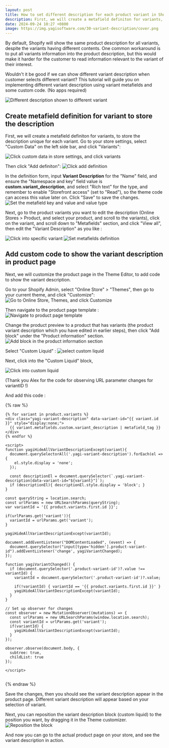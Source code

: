 ```yaml
---
layout: post
title: How to set different description for each product variant in Shopify
description: First, we will create a metafield definiton for variants, to store the description unique for each variant. Go to your store settings, select Custom Data on the left side bar, and click Variants ...
date: 2024-09-24 10:27 +0800
image: https://img.yagisoftware.com/30-variant-description/cover.png
---
```


By default, Shopify will show the same product description for all variants, despite the variants having different contents. One common workaround is to put all variants information into the product description, but this would make it harder for the customer to read information relevant to the variant of their interest.

Wouldn't it be good if we can show different variant description when customer selects different variant? This tutorial will guide you on implementing different variant description using variant metafields and some custom code. (No apps required)

![Different description shown to different variant](https://img.yagisoftware.com/30-variant-description/end-result.gif)

## Create metafield definition for variant to store the description

First, we will create a metafield definiton for variants, to store the description unique for each variant. Go to your store settings, select "Custom Data" on the left side bar, and click "Variants":

![Click custom data in store settings, and click variants](https://img.yagisoftware.com/30-variant-description/variant_metafield1.png)

Then click "Add definiton":
![Click add definition](https://img.yagisoftware.com/30-variant-description/variant_metafield2.png)

In the definition form, input **Variant Description** for the "Name" field, and ensure the "Namespace and key" field value is **custom.variant_description**, and select "Rich text" for the type, and remember to enable "Storefront access" (set to "Read"), so the theme code can access this value later on. Click "Save" to save the changes.
![Set the metafield key and value and value type](https://img.yagisoftware.com/30-variant-description/variant_metafield3.png)

Next, go to the product variants you want to edit the description (Online Stores > Product, and select your product, and scroll to the variants), click on the variant, and scroll down to "Metafields" section, and click "View all", then edit the "Variant Description" as you like :

![Click into specific variant](https://img.yagisoftware.com/30-variant-description/variant_metafield4.png)
![Set metafields definition](https://img.yagisoftware.com/30-variant-description/variant_metafield5.png)

## Add custom code to show the variant description in product page

Next, we will customize the product page in the Theme Editor, to add code to show the variant description.

Go to your Shopify Admin, select "Online Store" > "Themes", then go to your current theme, and click "Customize": 
![Go to Online Store, Themes, and click Customize](https://img.yagisoftware.com/19-terms-checkbox/1customize_theme.png)

Then navigate to the product page template : 
![Navigate to product page template](https://img.yagisoftware.com/30-variant-description/product_template1.png)

Change the product preview to a product that has variants (the product variant description which you have edited in earlier steps), then click "Add block" under the "Product information" section.
![Add block in the product information section](https://img.yagisoftware.com/30-variant-description/product_template2.png)

Select "Custom Liquid" :
![select custom liquid](https://img.yagisoftware.com/30-variant-description/product_template3.png)

Next, click into the "Custom Liquid" block, 

![Click into custom liquid](https://img.yagisoftware.com/30-variant-description/click_custom_liquid.png)


(Thank you Alex for the code for observing URL parameter changes for variantID !)


And add this code : 

{% raw %}
```liquid
{% for variant in product.variants %}
<div class="yagi-variant-description" data-variant-id="{{ variant.id }}" style="display:none;">
  {{ variant.metafields.custom.variant_description | metafield_tag }}
</div>
{% endfor %}

<script>
function yagiHideAllVariantDescriptionExcept(variant){
  document.querySelectorAll('.yagi-variant-description').forEach(el => {
    el.style.display = 'none';
  });

  const descriptionEl = document.querySelector(`.yagi-variant-description[data-variant-id="${variant}"]`);
  if (descriptionEl){ descriptionEl.style.display = 'block'; }
}

const queryString = location.search;
const urlParams = new URLSearchParams(queryString);
var variantId = '{{ product.variants.first.id }}';

if(urlParams.get('variant')){
  variantId = urlParams.get('variant');
}

yagiHideAllVariantDescriptionExcept(variantId);

document.addEventListener("DOMContentLoaded", (event) => {
  document.querySelector("input[type='hidden'].product-variant-id").addEventListener('change', yagiVariantChanged);
});

function yagiVariantChanged() {
  if (document.querySelector('.product-variant-id')?.value !== variantId) {
    variantId = document.querySelector('.product-variant-id')?.value;

    if(!variantId) { variantId == '{{ product.variants.first.id }}' }
    yagiHideAllVariantDescriptionExcept(variantId);
  }
}

// Set up observer for changes
const observer = new MutationObserver((mutations) => {
  const urlParams = new URLSearchParams(window.location.search);
  const variantId = urlParams.get('variant');
  if(variantId) {
    yagiHideAllVariantDescriptionExcept(variantId);
  }
});

observer.observe(document.body, {
  subtree: true,
  childList: true
});

</script>


```
{% endraw %}


Save the changes, then you should see the variant description appear in the product page. Different variant description will appear based on your selection of variant.

Next, you can reposition the variant description block (custom liquid) to the position you want, by dragging it in the Theme customizer.
![Reposition the block](https://img.yagisoftware.com/30-variant-description/product_template4.png)


And now you can go to the actual product page on your store, and see the variant description in action.